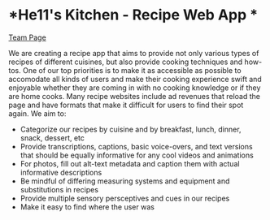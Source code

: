 # *He11's Kitchen - Recipe Web App * #

[Team Page](admin/team.md)

We are creating a recipe app that aims to provide not only various types of recipes of different cuisines, but also provide cooking techniques and how-tos. One of our top priorities is to make it as accessible as possible to accomodate all kinds of users and make their cooking experience swift and enjoyable whether they are coming in with no cooking knowledge or if they are home cooks. Many recipe websites include ad revenues that reload the page and have formats that make it difficult for users to find their spot again. We aim to:

- Categorize our recipes by cuisine and by breakfast, lunch, dinner, snack, dessert, etc
- Provide transcriptions, captions, basic voice-overs, and text versions that should be equally informative for any cool videos and animations
- For photos, fill out alt-text metadata and caption them with actual informative descriptions
- Be mindful of differing measuring systems and equipment and substitutions in recipes
- Provide multiple sensory persceptives and cues in our recipes
- Make it easy to find where the user was

